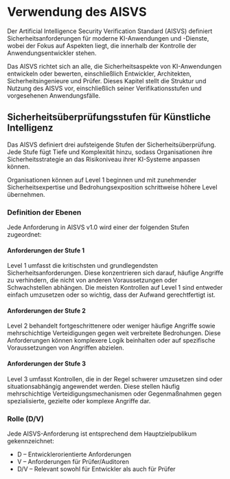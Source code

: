 # Verwendung des AISVS

Der Artificial Intelligence Security Verification Standard (AISVS) definiert Sicherheitsanforderungen für moderne KI-Anwendungen und -Dienste, wobei der Fokus auf Aspekten liegt, die innerhalb der Kontrolle der Anwendungsentwickler stehen.

Das AISVS richtet sich an alle, die Sicherheitsaspekte von KI-Anwendungen entwickeln oder bewerten, einschließlich Entwickler, Architekten, Sicherheitsingenieure und Prüfer. Dieses Kapitel stellt die Struktur und Nutzung des AISVS vor, einschließlich seiner Verifikationsstufen und vorgesehenen Anwendungsfälle.

## Sicherheitsüberprüfungsstufen für Künstliche Intelligenz

Das AISVS definiert drei aufsteigende Stufen der Sicherheitsüberprüfung. Jede Stufe fügt Tiefe und Komplexität hinzu, sodass Organisationen ihre Sicherheitsstrategie an das Risikoniveau ihrer KI-Systeme anpassen können.

Organisationen können auf Level 1 beginnen und mit zunehmender Sicherheitsexpertise und Bedrohungsexposition schrittweise höhere Level übernehmen.

### Definition der Ebenen

Jede Anforderung in AISVS v1.0 wird einer der folgenden Stufen zugeordnet:

#### Anforderungen der Stufe 1

Level 1 umfasst die kritischsten und grundlegendsten Sicherheitsanforderungen. Diese konzentrieren sich darauf, häufige Angriffe zu verhindern, die nicht von anderen Voraussetzungen oder Schwachstellen abhängen. Die meisten Kontrollen auf Level 1 sind entweder einfach umzusetzen oder so wichtig, dass der Aufwand gerechtfertigt ist.

#### Anforderungen der Stufe 2

Level 2 behandelt fortgeschrittenere oder weniger häufige Angriffe sowie mehrschichtige Verteidigungen gegen weit verbreitete Bedrohungen. Diese Anforderungen können komplexere Logik beinhalten oder auf spezifische Voraussetzungen von Angriffen abzielen.

#### Anforderungen der Stufe 3

Level 3 umfasst Kontrollen, die in der Regel schwerer umzusetzen sind oder situationsabhängig angewendet werden. Diese stellen häufig mehrschichtige Verteidigungsmechanismen oder Gegenmaßnahmen gegen spezialisierte, gezielte oder komplexe Angriffe dar.

### Rolle (D/V)

Jede AISVS-Anforderung ist entsprechend dem Hauptzielpublikum gekennzeichnet:

* D – Entwicklerorientierte Anforderungen
* V – Anforderungen für Prüfer/Auditoren
* D/V – Relevant sowohl für Entwickler als auch für Prüfer

